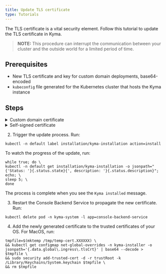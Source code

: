 ```yaml
---
title: Update TLS certificate
type: Tutorials
---
```


The TLS certificate is a vital security element. Follow this tutorial to update the TLS certificate in Kyma.

>**NOTE:** This procedure can interrupt the communication between your cluster and the outside world for a limited period of time.

## Prerequisites

 - New TLS certificate and key for custom domain deployments, base64-encoded
 - `kubeconfig` file generated for the Kubernetes cluster that hosts the Kyma instance

## Steps

<div tabs>
  <details>
  <summary>
  Custom domain certificate
  </summary>

  >**CAUTION:** When you regenerate the TLS certificate for Kyma, the `kubeconfig` file generated through the Console UI becomes invalid. To complete these steps, use the admin `kubeconfig` file generated for the Kubernetes cluster that hosts the Kyma instance you're working on.

  1. Edit the `owndomain-overrides` ConfigMap and replace the existing certificate and key found in the **global.tlsCrt** and **global.tlsKey** with a new, base64-encoded pair.

    ```
    kubectl edit cm -n kyma-installer owndomain-overrides
    ```

    Delete the Secret that stores the expired certificate:

    ```
    kubectl delete secret -n kyma-system apiserver-proxy-tls-cert
    ```

  </details>
  <details>
  <summary>
  Self-signed certificate
  </summary>

  The self-signed TLS certificate used in Kyma instances deployed with `xip.io` is valid for 30 days. If the self-signed certificate expired for your cluster and you can't, for example, log in to the Kyma Console, regenerate the self-signed certificate.

  >**CAUTION:** When you regenerate the TLS certificate for Kyma, the `kubeconfig` file generated through the Console UI becomes invalid. To complete these steps, use the admin `kubeconfig` file generated for the Kubernetes cluster that hosts the Kyma instance you're working on.

  1. Delete the ConfigMap and the Secret that stores the expired Kyma TLS certificate. Run:

    ```
    kubectl delete cm -n kyma-installer net-global-overrides ; kubectl delete secret -n kyma-system apiserver-proxy-tls-cert
    ```

  </details>

</div>


2. Trigger the update process. Run:

  ```
  kubectl -n default label installation/kyma-installation action=install
  ```

  To watch the progress of the update, run:

  ```
  while true; do \
  kubectl -n default get installation/kyma-installation -o jsonpath="{'Status: '}{.status.state}{', description: '}{.status.description}"; echo; \
  sleep 5; \
  done
  ```

  The process is complete when you see the `Kyma installed` message.

3. Restart the Console Backend Service to propagate the new certificate. Run:

  ```
  kubectl delete pod -n kyma-system -l app=console-backend-service
  ```

4. Add the newly generated certificate to the trusted certificates of your OS. For MacOS, run:

  ```
  tmpfile=$(mktemp /tmp/temp-cert.XXXXXX) \
  && kubectl get configmap net-global-overrides -n kyma-installer -o jsonpath='{.data.global\.ingress\.tlsCrt}' | base64 --decode > $tmpfile \
  && sudo security add-trusted-cert -d -r trustRoot -k /Library/Keychains/System.keychain $tmpfile \
  && rm $tmpfile
  ```
